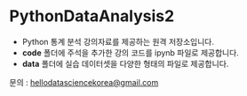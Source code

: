 # PythonDataAnalysis2

- Python 통계 분석 강의자료를 제공하는 원격 저장소입니다.
- **code** 폴더에 주석을 추가한 강의 코드를 ipynb 파일로 제공합니다.
- **data** 폴더에 실습 데이터셋을 다양한 형태의 파일로 제공합니다.

문의 : hellodatasciencekorea@gmail.com
